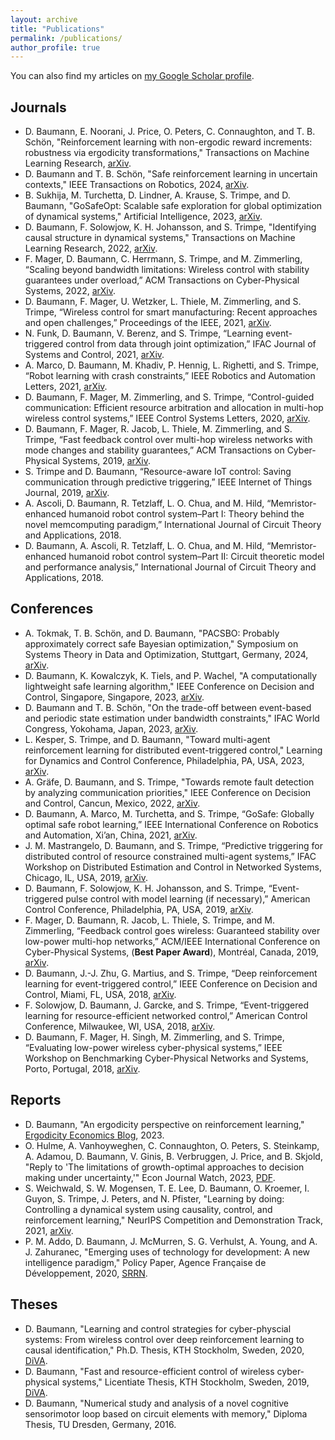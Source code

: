 ```yaml
---
layout: archive
title: "Publications"
permalink: /publications/
author_profile: true
---
```


You can also find my articles on [my Google Scholar profile](https://scholar.google.com/citations?user=bJX8-CEAAAAJ&hl=en).

## Journals

<!---* S. He, A. von Rohr, D. Baumann, J. Xiang, and S. Trimpe, "Simulation-aided policy tuning for black-box robot learning," IEEE Transactions on Robotics, 2024 (conditaionally accepted), [arXiv](https://arxiv.org/abs/2411.14246).-->
* D. Baumann, E. Noorani, J. Price, O. Peters, C. Connaughton, and T. B. Schön, "Reinforcement learning with non-ergodic reward increments: robustness via ergodicity transformations," Transactions on Machine Learning Research, [arXiv](https://arxiv.org/abs/2310.11335).
* D. Baumann and T. B. Schön, "Safe reinforcement learning in uncertain contexts," IEEE Transactions on Robotics, 2024, [arXiv](https://arxiv.org/abs/2401.05876).
* B. Sukhija, M. Turchetta, D. Lindner, A. Krause, S. Trimpe, and D. Baumann, "GoSafeOpt: Scalable safe exploration for global optimization of dynamical systems," Artificial Intelligence, 2023, [arXiv](https://arxiv.org/abs/2201.09562).
* D. Baumann, F. Solowjow, K. H. Johansson, and S. Trimpe, "Identifying causal structure in dynamical systems," Transactions on Machine Learning Research, 2022, [arXiv](https://arxiv.org/abs/2006.03906).
* F. Mager, D. Baumann, C. Herrmann, S. Trimpe, and M. Zimmerling, “Scaling beyond bandwidth limitations: Wireless control with stability guarantees under overload,” ACM Transactions on Cyber-Physical Systems, 2022, [arXiv](https://arxiv.org/abs/2104.07989).
* D. Baumann, F. Mager, U. Wetzker, L. Thiele, M. Zimmerling, and S. Trimpe, “Wireless control for smart manufacturing: Recent approaches and open challenges,” Proceedings of the IEEE, 2021, [arXiv](https://arxiv.org/abs/2010.09087).
* N. Funk, D. Baumann, V. Berenz, and S. Trimpe, “Learning event-triggered control from data through joint optimization,” IFAC Journal of Systems and Control, 2021, [arXiv](https://arxiv.org/abs/2008.04712).
* A. Marco, D. Baumann, M. Khadiv, P. Hennig, L. Righetti, and S. Trimpe, “Robot learning with crash constraints,” IEEE Robotics and Automation Letters, 2021, [arXiv](https://arxiv.org/abs/2010.08669).
* D. Baumann, F. Mager, M. Zimmerling, and S. Trimpe, “Control-guided communication: Efficient resource arbitration and allocation in multi-hop wireless control systems,” IEEE Control Systems Letters, 2020, [arXiv](https://arxiv.org/abs/1906.03458).
* D. Baumann, F. Mager, R. Jacob, L. Thiele, M. Zimmerling, and S. Trimpe, “Fast feedback control over multi-hop wireless networks with mode changes and stability guarantees,” ACM Transactions on Cyber-Physical Systems, 2019, [arXiv](https://arxiv.org/abs/1909.10873).
* S. Trimpe and D. Baumann, “Resource-aware IoT control: Saving communication through predictive triggering,” IEEE Internet of Things Journal, 2019, [arXiv](https://arxiv.org/abs/1901.07531).
* A. Ascoli, D. Baumann, R. Tetzlaff, L. O. Chua, and M. Hild, “Memristor-enhanced humanoid robot control system–Part I: Theory behind the novel memcomputing paradigm,” International Journal of Circuit Theory and Applications, 2018.
* D. Baumann, A. Ascoli, R. Tetzlaff, L. O. Chua, and M. Hild, “Memristor-enhanced humanoid robot control system–Part II: Circuit theoretic model and performance analysis,” International Journal of Circuit Theory and Applications, 2018.

## Conferences

* A. Tokmak, T. B. Schön, and D. Baumann, "PACSBO: Probably approximately correct safe Bayesian optimization," Symposium on Systems Theory in Data and Optimization, Stuttgart, Germany, 2024, [arXiv](https://arxiv.org/abs/2409.01163).
* D. Baumann, K. Kowalczyk, K. Tiels, and P. Wachel, "A computationally lightweight safe learning algorithm," IEEE Conference on Decision and Control, Singapore, Singapore, 2023, [arXiv](https://arxiv.org/abs/2309.03672).
* D. Baumann and T. B. Schön, "On the trade-off between event-based and periodic state estimation under bandwidth constraints," IFAC World Congress, Yokohama, Japan, 2023, [arXiv](https://arxiv.org/abs/2304.00559).
* L. Kesper, S. Trimpe, and D. Baumann, "Toward multi-agent reinforcement learning for distributed event-triggered control," Learning for Dynamics and Control Conference, Philadelphia, PA, USA, 2023, [arXiv](http://arxiv.org/abs/2305.08723).
* A. Gräfe, D. Baumann, and S. Trimpe, "Towards remote fault detection by analyzing communication priorities," IEEE Conference on Decision and Control, Cancun, Mexico, 2022, [arXiv](https://arxiv.org/abs/2209.15498).
* D. Baumann, A. Marco, M. Turchetta, and S. Trimpe, “GoSafe: Globally optimal safe robot learning,” IEEE International Conference on Robotics and Automation, Xi’an, China, 2021, [arXiv](https://arxiv.org/abs/2105.13281).
* J. M. Mastrangelo, D. Baumann, and S. Trimpe, “Predictive triggering for distributed control of resource constrained multi-agent systems,” IFAC Workshop on Distributed Estimation and Control in Networked Systems, Chicago, IL, USA, 2019, [arXiv](https://arxiv.org/abs/1907.12300).
* D. Baumann, F. Solowjow, K. H. Johansson, and S. Trimpe, “Event-triggered pulse control with model learning (if necessary),” American Control Conference, Philadelphia, PA, USA, 2019, [arXiv](https://arxiv.org/abs/1903.08046).
* F. Mager, D. Baumann, R. Jacob, L. Thiele, S. Trimpe, and M. Zimmerling, “Feedback control goes wireless: Guaranteed stability over low-power multi-hop networks,” ACM/IEEE International Conference on Cyber-Physical Systems, (**Best Paper Award**), Montréal, Canada, 2019, [arXiv](https://arxiv.org/abs/1804.08986).
* D. Baumann, J.-J. Zhu, G. Martius, and S. Trimpe, “Deep reinforcement learning for event-triggered control,” IEEE Conference on Decision and Control, Miami, FL, USA, 2018, [arXiv](https://arxiv.org/abs/1809.05152).
* F. Solowjow, D. Baumann, J. Garcke, and S. Trimpe, “Event-triggered learning for resource-efficient networked control,” American Control Conference, Milwaukee, WI, USA, 2018, [arXiv](https://arxiv.org/abs/1803.01802).
* D. Baumann, F. Mager, H. Singh, M. Zimmerling, and S. Trimpe, “Evaluating low-power wireless cyber-physical systems,” IEEE Workshop on Benchmarking Cyber-Physical Networks and Systems, Porto, Portugal, 2018, [arXiv](https://arxiv.org/abs/1804.09582).

## Reports

* D. Baumann, "An ergodicity perspective on reinforcement learning," [Ergodicity Economics Blog](https://ergodicityeconomics.com/2023/10/20/an-ergodicity-perspective-on-reinforcement-learning/), 2023.
* O. Hulme, A. Vanhoyweghen, C. Connaughton, O. Peters, S. Steinkamp, A. Adamou, D. Baumann, V. Ginis, B. Verbruggen, J. Price, and B. Skjold, "Reply to 'The limitations of growth-optimal approaches to decision making under uncertainty,'" Econ Journal Watch, 2023, [PDF](https://econjwatch.org/File+download/1283/HulmeEtAlSept2023.pdf?mimetype=pdf).
* S. Weichwald, S. W. Mogensen, T. E. Lee, D. Baumann, O. Kroemer, I. Guyon, S. Trimpe, J. Peters, and N. Pfister, "Learning by doing: Controlling a dynamical system using causality, control, and reinforcement learning," NeurIPS Competition and Demonstration Track, 2021, [arXiv](https://arxiv.org/pdf/2202.06052).
* P. M. Addo, D. Baumann, J. McMurren, S. G. Verhulst, A. Young, and A. J. Zahuranec, "Emerging uses of technology for development: A new intelligence paradigm," Policy Paper, Agence Française de Développement, 2020, [SRRN](https://papers.ssrn.com/sol3/papers.cfm?abstract_id=3937649).

## Theses
* D. Baumann, "Learning and control strategies for cyber-physcial systems: From wireless control over deep reinforcement learning to causal identification," Ph.D. Thesis, KTH Stockholm, Sweden, 2020, [DiVA](http://kth.diva-portal.org/smash/record.jsf?pid=diva2%3A1500552&dswid=5226).
* D. Baumann, "Fast and resource-efficient control of wireless cyber-physical systems," Licentiate Thesis, KTH Stockholm, Sweden, 2019, [DiVA](http://www.diva-portal.org/smash/record.jsf?pid=diva2%3A1280065&dswid=5801).
* D. Baumann, "Numerical study and analysis of a novel cognitive sensorimotor loop based on circuit elements with memory," Diploma Thesis, TU Dresden, Germany, 2016.
